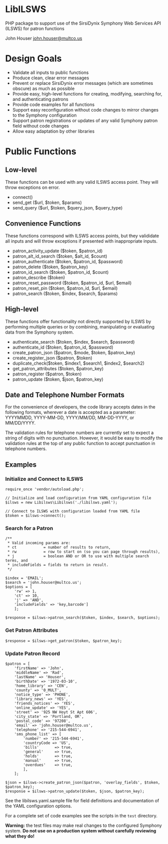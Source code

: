 # LibILSWS

PHP package to support use of the SirsiDynix Symphony Web Services API (ILSWS) for patron functions

John Houser
john.houser@multco.us

# Design Goals
- Validate all inputs to public functions
- Produce clean, clear error messages
- Prevent or replace SirsiDynix error messages (which are sometimes obscure) as much as possible
- Provide easy, high-level functions for creating, modifying, searching for, and authenticating patrons
- Provide code examples for all functions
- Support easy reconfiguration without code changes to mirror changes to the Symphony configuration
- Support patron registrations or updates of any valid Symphony patron field without code changes
- Allow easy adaptation by other libraries

# Public Functions

## Low-level 
These functions can be used with any valid ILSWS access point. They will
throw exceptions on error.

- connect()
- send_get ($url, $token, $params) 
- send_query ($url, $token, $query_json, $query_type)

## Convenience Functions
These functions correspond with ILSWS access points, but
they valididate all inputs and will throw exceptions
if presented with inappropriate inputs.

- patron_activity_update ($token, $patron_id)
- patron_alt_id_search ($token, $alt_id, $count)
- patron_authenticate ($token, $patron_id, $password)
- patron_delete ($token, $patron_key)
- patron_id_search ($token, $patron_id, $count) 
- patron_describe ($token) 
- patron_reset_password ($token, $patron_id, $url, $email)
- patron_reset_pin ($token, $patron_id, $url, $email)
- patron_search ($token, $index, $search, $params)

## High-level
These functions offer functionality not directly supported by
ILSWS by performing multiple queries or by combining, manipulating
or evaluating data from the Symphony system.

- authenticate_search ($token, $index, $search, $password)
- authenticate_id ($token, $patron_id, $password)
- create_patron_json ($patron, $mode, $token, $patron_key)
- create_register_json ($patron, $token)
- duplicate_check($token, $index1, $search1, $index2, $search2)
- get_patron_attributes ($token, $patron_key)
- patron_register ($patron, $token)
- patron_update ($token, $json, $patron_key) 

## Date and Telephone Number Formats
For the convenience of developers, the code library accepts
dates in the following formats, wherever a date is accepted as a
parameter: YYYYMMDD, YYYY-MM-DD, YYYY/MM/DD, MM-DD-YYYY, or 
MM/DD/YYYY.

The validation rules for telephone numbers are currently
set to expect a string of digits with no punctuation. However,
it would be easy to modify the validation rules at the top
of any public function to accept punctuation in telephone
numbers.

## Examples

### Initialize and Connect to ILSWS
```
require_once 'vendor/autoload.php';

// Initialize and load configuration from YAML configuration file
$ilsws = new Libilsws\Libilsws('./libilsws.yaml');

// Connect to ILSWS with configuration loaded from YAML file
$token = $ilsws->connect();
```

### Search for a Patron
```
/** 
 * Valid incoming params are: 
 * ct            = number of results to return,
 * rw            = row to start on (so you can page through results),
 * j             = boolean AND or OR to use with multiple search terms, and
 * includeFields = fields to return in result.
 */

$index = 'EMAIL';
$search = 'john.houser@multco.us';
$options = [
    'rw' => 1, 
    'ct' => 10, 
    'j' => 'AND', 
    'includeFields' => 'key,barcode']
    ];

$response = $ilsws->patron_search($token, $index, $search, $options);
```

### Get Patron Attributes
```
$response = $ilsws->get_patron($token, $patron_key);
```

### Update Patron Record
```
$patron = [
    'firstName' => 'John',
    'middleName' => 'Rad',
    'lastName' => 'Houser',
    'birthDate' => '1972-03-10',
    'home_library' => 'CEN',
    'county' => '0_MULT',
    'notice_type' => 'PHONE',
    'library_news' => 'YES',
    'friends_notices' => 'YES',
    'online_update' => 'YES',
    'street' => '925 NW Hoyt St Apt 606',
    'city_state' => 'Portland, OR',
    'postal_code' => '97208',
    'email' => 'john.houser@multco.us',
    'telephone' => '215-544-6941',
    'sms_phone_list' => [
        'number' => '215-544-6941',
        'countryCode => 'US',
        'bills'       => true,
        'general'     => true,
        'holds'       => true,
        'manual'      => true,
        'overdues'    => true,
        ],
    ];

$json = $ilsws->create_patron_json($patron, 'overlay_fields', $token, $patron_key);
$response = $ilsws->patron_update($token, $json, $patron_key);
```

See the libilsws.yaml.sample file for field definitions and documentation
of the YAML configuration options.

For a complete set of code examples see the scripts in the ``test`` directory.

**Warning:** the test files may make real changes to the configured
Symphony system. **Do not use on a production system without carefully
reviewing what they do!**
